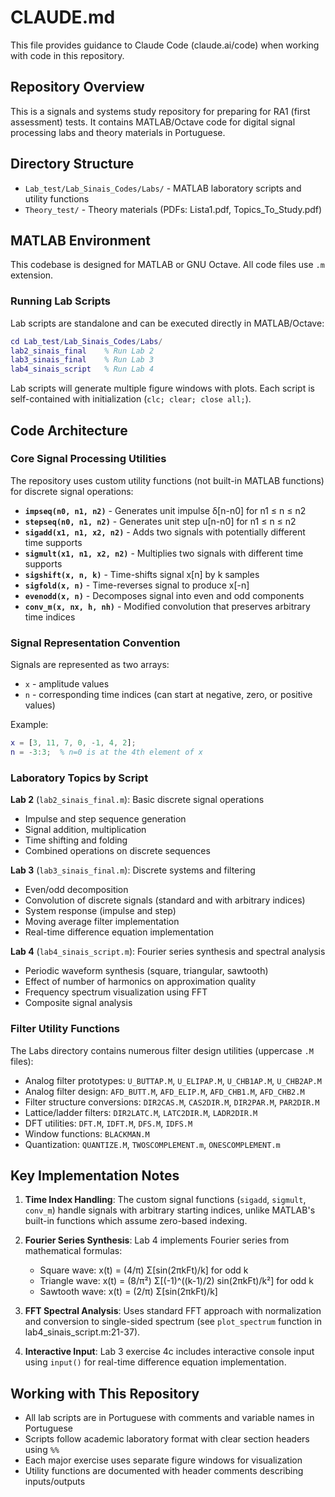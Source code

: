 # CLAUDE.md

This file provides guidance to Claude Code (claude.ai/code) when working with code in this repository.

## Repository Overview

This is a signals and systems study repository for preparing for RA1 (first assessment) tests. It contains MATLAB/Octave code for digital signal processing labs and theory materials in Portuguese.

## Directory Structure

- `Lab_test/Lab_Sinais_Codes/Labs/` - MATLAB laboratory scripts and utility functions
- `Theory_test/` - Theory materials (PDFs: Lista1.pdf, Topics_To_Study.pdf)

## MATLAB Environment

This codebase is designed for MATLAB or GNU Octave. All code files use `.m` extension.

### Running Lab Scripts

Lab scripts are standalone and can be executed directly in MATLAB/Octave:
```matlab
cd Lab_test/Lab_Sinais_Codes/Labs/
lab2_sinais_final    % Run Lab 2
lab3_sinais_final    % Run Lab 3
lab4_sinais_script   % Run Lab 4
```

Lab scripts will generate multiple figure windows with plots. Each script is self-contained with initialization (`clc; clear; close all;`).

## Code Architecture

### Core Signal Processing Utilities

The repository uses custom utility functions (not built-in MATLAB functions) for discrete signal operations:

- **`impseq(n0, n1, n2)`** - Generates unit impulse δ[n-n0] for n1 ≤ n ≤ n2
- **`stepseq(n0, n1, n2)`** - Generates unit step u[n-n0] for n1 ≤ n ≤ n2
- **`sigadd(x1, n1, x2, n2)`** - Adds two signals with potentially different time supports
- **`sigmult(x1, n1, x2, n2)`** - Multiplies two signals with different time supports
- **`sigshift(x, n, k)`** - Time-shifts signal x[n] by k samples
- **`sigfold(x, n)`** - Time-reverses signal to produce x[-n]
- **`evenodd(x, n)`** - Decomposes signal into even and odd components
- **`conv_m(x, nx, h, nh)`** - Modified convolution that preserves arbitrary time indices

### Signal Representation Convention

Signals are represented as two arrays:
- `x` - amplitude values
- `n` - corresponding time indices (can start at negative, zero, or positive values)

Example:
```matlab
x = [3, 11, 7, 0, -1, 4, 2];
n = -3:3;  % n=0 is at the 4th element of x
```

### Laboratory Topics by Script

**Lab 2** (`lab2_sinais_final.m`): Basic discrete signal operations
- Impulse and step sequence generation
- Signal addition, multiplication
- Time shifting and folding
- Combined operations on discrete sequences

**Lab 3** (`lab3_sinais_final.m`): Discrete systems and filtering
- Even/odd decomposition
- Convolution of discrete signals (standard and with arbitrary indices)
- System response (impulse and step)
- Moving average filter implementation
- Real-time difference equation implementation

**Lab 4** (`lab4_sinais_script.m`): Fourier series synthesis and spectral analysis
- Periodic waveform synthesis (square, triangular, sawtooth)
- Effect of number of harmonics on approximation quality
- Frequency spectrum visualization using FFT
- Composite signal analysis

### Filter Utility Functions

The Labs directory contains numerous filter design utilities (uppercase `.M` files):
- Analog filter prototypes: `U_BUTTAP.M`, `U_ELIPAP.M`, `U_CHB1AP.M`, `U_CHB2AP.M`
- Analog filter design: `AFD_BUTT.M`, `AFD_ELIP.M`, `AFD_CHB1.M`, `AFD_CHB2.M`
- Filter structure conversions: `DIR2CAS.M`, `CAS2DIR.M`, `DIR2PAR.M`, `PAR2DIR.M`
- Lattice/ladder filters: `DIR2LATC.M`, `LATC2DIR.M`, `LADR2DIR.M`
- DFT utilities: `DFT.M`, `IDFT.M`, `DFS.M`, `IDFS.M`
- Window functions: `BLACKMAN.M`
- Quantization: `QUANTIZE.M`, `TWOSCOMPLEMENT.m`, `ONESCOMPLEMENT.m`

## Key Implementation Notes

1. **Time Index Handling**: The custom signal functions (`sigadd`, `sigmult`, `conv_m`) handle signals with arbitrary starting indices, unlike MATLAB's built-in functions which assume zero-based indexing.

2. **Fourier Series Synthesis**: Lab 4 implements Fourier series from mathematical formulas:
   - Square wave: x(t) = (4/π) Σ[sin(2πkFt)/k] for odd k
   - Triangle wave: x(t) = (8/π²) Σ[(-1)^((k-1)/2) sin(2πkFt)/k²] for odd k
   - Sawtooth wave: x(t) = (2/π) Σ[sin(2πkFt)/k]

3. **FFT Spectral Analysis**: Uses standard FFT approach with normalization and conversion to single-sided spectrum (see `plot_spectrum` function in lab4_sinais_script.m:21-37).

4. **Interactive Input**: Lab 3 exercise 4c includes interactive console input using `input()` for real-time difference equation implementation.

## Working with This Repository

- All lab scripts are in Portuguese with comments and variable names in Portuguese
- Scripts follow academic laboratory format with clear section headers using `%%`
- Each major exercise uses separate figure windows for visualization
- Utility functions are documented with header comments describing inputs/outputs
